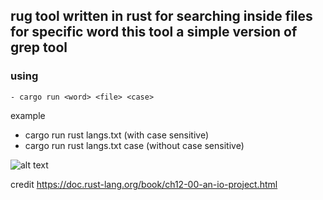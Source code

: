 ## rug tool written in rust for searching inside files for specific word this tool a simple version of grep tool

### using
```
- cargo run <word> <file> <case>
```
example 
- cargo run rust langs.txt (with case sensitive)
- cargo run rust langs.txt case (without case sensitive)

![alt text](https://i.ibb.co/272N345/Screenshot-from-2020-12-01-09-30-05.png)

credit
https://doc.rust-lang.org/book/ch12-00-an-io-project.html
